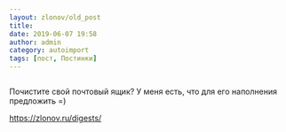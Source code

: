 ```yaml
---
layout: zlonov/old_post
title: 
date: 2019-06-07 19:58
author: admin
category: autoimport
tags: [пост, Постинки]
---
```

<!-- wp:image {"id":72304, "align": "center"} -->
<div class="wp-block-image"><figure class="aligncenter"><img src="/assets/uploads/%D0%9F%D0%BE%D1%87%D1%82%D0%BE%D0%B2%D1%8B%D0%B5-%D0%BA%D0%BE%D0%BD%D0%B2%D0%B5%D1%80%D1%82%D1%8B-1.jpg" alt="" class="wp-image-72304" /></figure></div>
<!-- /wp:image -->


Почистите свой почтовый ящик? У меня есть, что для его наполнения предложить =) 




<a href="https://zlonov.ru/digests/">https://zlonov.ru/digests/</a>

